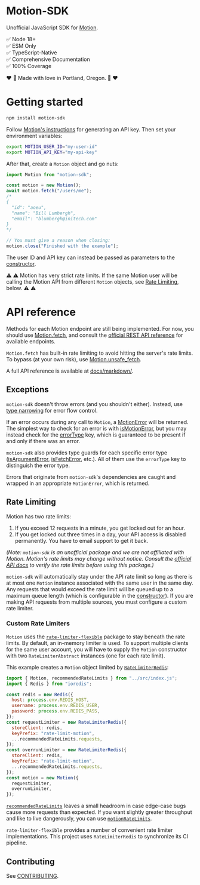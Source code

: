 # Motion-SDK

Unofficial JavaScript SDK for [Motion](https://www.usemotion.com/).

:white_check_mark: Node 18+  
:white_check_mark: ESM Only  
:white_check_mark: TypeScript-Native  
:white_check_mark: Comprehensive Documentation  
:white_check_mark: 100% Coverage

:heart: :evergreen_tree: Made with love in Portland, Oregon. :evergreen_tree: :heart:

# Getting started

```bash
npm install motion-sdk
```

Follow [Motion's instructions](https://help.usemotion.com/integrations/integrations-101/api-docs) for generating an API key. Then
set your environment variables:

```bash
export MOTION_USER_ID="my-user-id"
export MOTION_API_KEY="my-api-key"
```

After that, create a `Motion` object and go nuts:

```js
import Motion from "motion-sdk";

const motion = new Motion();
await motion.fetch("/users/me");
/*
{
  "id": "aoeu",
  "name": "Bill Lumbergh",
  "email": "blumbergh@initech.com"
}
*/

// You must give a reason when closing:
motion.close("Finished with the example");
```

The user ID and API key can instead be passed as parameters to the
[constructor](docs%2Fmarkdown%2Fmotion-sdk.motion._constructor_.md).

:warning: :warning: Motion has very strict rate limits. If the same Motion user
will be calling the Motion API from different `Motion` objects, see [Rate Limiting](#rate-limiting), below. :warning: :warning:

# API reference

Methods for each Motion endpoint are still being implemented. For now,
you should use [Motion.fetch](docs%2Fmarkdown%2Fmotion-sdk.motion.fetch.md), and consult the [official REST API reference](https://docs.usemotion.com/docs/motion-rest-api/44e37c461ba67-motion-rest-api)
for available endpoints.

`Motion.fetch` has built-in rate limiting to avoid hitting the server's
rate limits. To bypass (at your own risk), use [Motion.unsafe_fetch](docs%2Fmarkdown%2Fmotion-sdk.motion.unsafe_fetch.md).

A full API reference is available at [docs/markdown/](docs/markdown/motion-sdk.md).

## Exceptions

`motion-sdk` doesn't throw errors (and you shouldn't either). Instead,
use [type narrowing](https://www.typescriptlang.org/docs/handbook/2/narrowing.html) for error flow control.

If an error occurs during any call to `Motion`, a [MotionError](docs%2Fmarkdown%2Fmotion-sdk.motionerror.md) will be
returned. The simplest way to check for an error is with [isMotionError](docs%2Fmarkdown%2Fmotion-sdk.ismotionerror.md),
but you may instead check for the [errorType](docs%2Fmarkdown%2Fmotion-sdk.motionerror.errortype.md) key, which is
guaranteed to be present if and only if there was an error.

`motion-sdk` also provides type guards for each specific
error type ([isArgumentError](docs%2Fmarkdown%2Fmotion-sdk.isargumenterror.md),
[isFetchError](docs%2Fmarkdown%2Fmotion-sdk.isfetcherror.md), etc.). All
of them use the `errorType` key to distinguish the error type.

Errors that originate from `motion-sdk`'s dependencies are caught and
wrapped in an appropriate `MotionError`, which is returned.

## Rate Limiting

Motion has two rate limits:

1. If you exceed 12 requests in a minute, you get locked out for an hour.
2. If you get locked out three times in a day, your API access
   is disabled permanently. You have to email support to get it back.

_(Note: `motion-sdk` is an unofficial package and we are not affiliated
with Motion. Motion's rate limits may change without notice. Consult the
[official API docs](https://docs.usemotion.com/docs/motion-rest-api/44e37c461ba67-motion-rest-api)
to verify the rate limits before using this package.)_

`motion-sdk` will automatically stay under the API rate limit so long as
there is at most one `Motion` instance associated with the same user in
the same day. Any requests that would exceed the rate limit will be queued
up to a maximum queue length (which is configurable in the [constructor](docs%2Fmarkdown%2Fmotion-sdk.motion._constructor_.md)).
If you are making API requests from multiple sources, you must configure
a custom rate limiter.

### Custom Rate Limiters

`Motion` uses the [`rate-limiter-flexible`](https://github.com/animir/node-rate-limiter-flexible)
package to stay beneath the rate limits. By default, an in-memory limiter
is used. To support multiple clients for the same user account, you will
have to supply the `Motion` constructor with two `RateLimiterAbstract`
instances (one for each rate limit).

This example creates a `Motion` object limited by
[`RateLimiterRedis`](https://github.com/animir/node-rate-limiter-flexible/wiki/Redis):

```js
import { Motion, recommendedRateLimits } from "../src/index.js";
import { Redis } from "ioredis";

const redis = new Redis({
  host: process.env.REDIS_HOST,
  username: process.env.REDIS_USER,
  password: process.env.REDIS_PASS,
});
const requestLimiter = new RateLimiterRedis({
  storeClient: redis,
  keyPrefix: "rate-limit-motion",
  ...recommendedRateLimits.requests,
});
const overrunLimiter = new RateLimiterRedis({
  storeClient: redis,
  keyPrefix: "rate-limit-motion",
  ...recommendedRateLimits.requests,
});
const motion = new Motion({
  requestLimiter,
  overrunLimiter,
});
```

[`recommendedRateLimits`](docs/markdown/motion-sdk.recommendedratelimits.md)
leaves a small headroom in case edge-case bugs cause more requests than
expected. If you want slightly greater throughput and like to live dangerously,
you can use [`motionRateLimits`](docs/markdown/motion-sdk.motionratelimits.md).

`rate-limiter-flexible` provides a number of convenient rate limiter
implementations. This project uses `RateLimiterRedis` to synchronize
its CI pipeline.

## Contributing

See [CONTRIBUTING](CONTRIBUTING.md).
